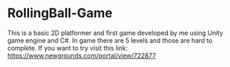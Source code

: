 # RollingBall-Game
This is a basic 2D platformer and first game developed by me using Unity game engine and C#. In game there are 5 levels and those are hard to complete. If you want to try visit this link: https://www.newgrounds.com/portal/view/722877

